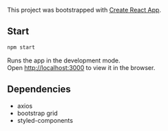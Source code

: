 This project was bootstrapped with [Create React App](https://github.com/facebook/create-react-app).

## Start

```sh
npm start
```

Runs the app in the development mode.<br />
Open [http://localhost:3000](http://localhost:3000) to view it in the browser.

## Dependencies

- axios
- bootstrap grid
- styled-components
